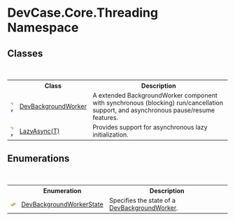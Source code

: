 # DevCase.Core.Threading Namespace
 




## Classes
&nbsp;<table><tr><th></th><th>Class</th><th>Description</th></tr><tr><td>![Public class](media/pubclass.gif "Public class")![Code example](media/CodeExample.png "Code example")</td><td><a href="T_DevCase_Core_Threading_DevBackgroundWorker">DevBackgroundWorker</a></td><td>
A extended BackgroundWorker component with synchronous (blocking) run/cancellation support, and asynchronous pause/resume features.</td></tr><tr><td>![Public class](media/pubclass.gif "Public class")![Code example](media/CodeExample.png "Code example")</td><td><a href="T_DevCase_Core_Threading_LazyAsync_1">LazyAsync(T)</a></td><td>
Provides support for asynchronous lazy initialization.</td></tr></table>

## Enumerations
&nbsp;<table><tr><th></th><th>Enumeration</th><th>Description</th></tr><tr><td>![Public enumeration](media/pubenumeration.gif "Public enumeration")</td><td><a href="T_DevCase_Core_Threading_DevBackgroundWorkerState">DevBackgroundWorkerState</a></td><td>
Specifies the state of a <a href="T_DevCase_Core_Threading_DevBackgroundWorker">DevBackgroundWorker</a>.</td></tr></table>&nbsp;
